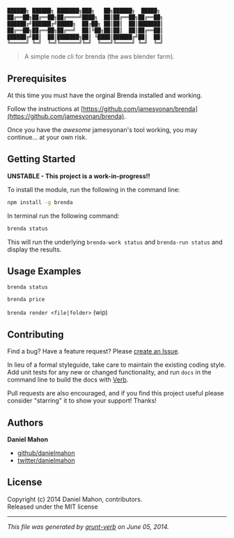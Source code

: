 ```bash
██████╗ ██████╗ ███████╗███╗   ██╗██████╗  █████╗
██╔══██╗██╔══██╗██╔════╝████╗  ██║██╔══██╗██╔══██╗
██████╔╝██████╔╝█████╗  ██╔██╗ ██║██║  ██║███████║
██╔══██╗██╔══██╗██╔══╝  ██║╚██╗██║██║  ██║██╔══██║
██████╔╝██║  ██║███████╗██║ ╚████║██████╔╝██║  ██║
╚═════╝ ╚═╝  ╚═╝╚══════╝╚═╝  ╚═══╝╚═════╝ ╚═╝  ╚═╝
```

> A simple node cli for brenda (the aws blender farm).

## Prerequisites
At this time you must have the orginal Brenda installed and working.

Follow the instructions at [https://github.com/jamesyonan/brenda](https://github.com/jamesyonan/brenda).

Once you have the *awesome* jamesyonan's tool working, you may continue... at your own risk.


## Getting Started
**UNSTABLE - This project is a work-in-progress!!**

To install the module, run the following in the command line:

```bash
npm install -g brenda
```

In terminal run the following command:

```bash
brenda status
```
This will run the underlying `brenda-work status` and `brenda-run status` and display the results.


## Usage Examples
`brenda status`

`brenda price`

`brenda render <file|folder>` (wip)


## Contributing
Find a bug? Have a feature request? Please [create an Issue](https://github.com/danielmahon/node-brenda/issues).

In lieu of a formal styleguide, take care to maintain the existing coding style. Add unit tests for any new or changed functionality,
and run `docs` in the command line to build the docs with [Verb](https://github.com/assemble/verb).

Pull requests are also encouraged, and if you find this project useful please consider "starring" it to show your support! Thanks!

## Authors

**Daniel Mahon**

+ [github/danielmahon](https://github.com/danielmahon)
+ [twitter/danielmahon](http://twitter.com/danielmahon)


## License
Copyright (c) 2014 Daniel Mahon, contributors.  
Released under the MIT license

***

_This file was generated by [grunt-verb](https://github.com/assemble/grunt-verb) on June 05, 2014._
